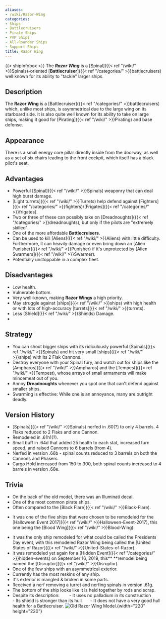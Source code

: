 ```yaml
---
aliases:
- /wiki/Razor-Wing
categories:
- Ships
- Battlecruisers
- Pirate Ships
- PVP Ships
- All-Rounder Ships
- Support Ships
title: Razor Wing
---
```


{{< shipInfobox >}} The **_Razor Wing_** is a [Spinal]({{< ref "/wiki/" >}}Spinals)-oriented [**Battlecruiser**]({{< ref "/categories/" >}}battlecruisers) well known for its ability to "tackle" larger ships.

## Description

The **Razor Wing** is a [Battlecruiser]({{< ref "/categories/" >}}battlecruisers) which, unlike most ships, is asymmetrical due to the large wing on its starboard side. It is also quite well known for its ability to take on large ships, making it good for [Pirating]({{< ref "/wiki/" >}}Pirating) and base defense.

## Appearance

There is a small energy core pillar directly inside from the doorway, as well as a set of six chairs leading to the front cockpit, which itself has a black pilot's seat.

## Advantages

- Powerful [Spinal]({{< ref "/wiki/" >}}Spinals) weaponry that can deal high burst damage.
- [Light turrets]({{< ref "/wiki/" >}}Turrets) help defend against [Fighters]({{< ref "/categories/" >}}fighters)/[Frigates]({{< ref "/categories/" >}}frigates).
- Two or three of these can possibly take on [Dreadnoughts]({{< ref "/categories/" >}}dreadnoughts), but only if the pilots are "extremely skilled".
- One of the more affordable **Battlecruisers**.
- Can be used to kill [Aliens]({{< ref "/wiki/" >}}Aliens) with little difficulty. Furthermore, it can heavily damage or even bring down an [Alien Punisher]({{< ref "/wiki/" >}}Punisher) if it's unprotected by [Alien Swarmers]({{< ref "/wiki/" >}}Swarmer).
- Potentially unstoppable in a complex fleet.

## Disadvantages

- Low health.
- Vulnerable bottom.
- Very well-known, making **Razor Wings** a high priority.
- May struggle against [ships]({{< ref "/wiki/" >}}ships) with high health or with lots of high-accuracy [turrets]({{< ref "/wiki/" >}}turrets).
- Less [Shield]({{< ref "/wiki/" >}}Shields) Damage.
-

## Strategy

- You can shoot bigger ships with its ridiculously powerful [Spinals]({{< ref "/wiki/" >}}Spinals) and hit very small [ships]({{< ref "/wiki/" >}}ships) with its 2 Flak Cannons.
- Destroy everyone with your Spinal fury, and watch out for ships like the [Ampharos]({{< ref "/wiki/" >}}Ampharos) and the [Tempest]({{< ref "/wiki/" >}}Tempest), whose arrays of small armaments will make mincemeat out of you.
- Annoy **Dreadnoughts** whenever you spot one that can't defend against smaller ships.
- Swarming is effective: While one is an annoyance, many are outright deadly.

## Version History 

- [Spinals]({{< ref "/wiki/" >}}Spinals) nerfed in .60(?) to only 4 barrels. 4 Flaks reduced to 2 Flaks and one Cannon.
- Remodeled in .61h1(?).
- Small buff in .64d that added 25 health to each stat, increased turn speed, and raised Cannons to 6 barrels (from 4).
- Nerfed in version .66b - spinal counts reduced to 3 barrels on both the Cannons and Phasers.
- Cargo Hold increased from 150 to 300, both spinal counts increased to 4 barrels in version .68e.

## Trivia

- On the back of the old model, there was an Illuminati decal.
- One of the most common pirate ships.
- Often compared to the [Black Flare]({{< ref "/wiki/" >}}Black-Flare).

<!-- -->

- It was one of the five ships that were chosen to be remodeled for the [Halloween Event 2017]({{< ref "/wiki/" >}}Halloween-Event-2017), this one being the [Blood Wing]({{< ref "/wiki/" >}}Blood-Wing).

<!-- -->

- It was the only ship remodeled for what could be called the Presidents Day event, with this remodeled Razor Wing being called the [United States of Razor]({{< ref "/wiki/" >}}United-States-of-Razor).
- It was remodeled yet again for a [Hidden Event]({{< ref "/categories/" >}}hidden-events) on September 16, 2019, this** **remodel being named the [Disruptor]({{< ref "/wiki/" >}}Disruptor).
- One of the few ships with an asymmetrical exterior.
- Currently has the most reskins of any ship.
- It's exterior is mangled & broken in some parts.
- Received a nerf removing a turret and nerfing spinals in version .61g.
- The bottom of the ship looks like it is held together by rods and scrap.
- Despite its description: 
         - It uses no palladium in its construction
         - Its shield is stronger than its hull
         - It does not have a very good hull health for a Battlecruiser.
   ![Old Razor Wing
Model.](Razor6.png "Old Razor Wing Model."){width="220" height="220"}